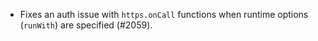 * Fixes an auth issue with `https.onCall` functions when runtime options (`runWith`) are specified (#2059).
